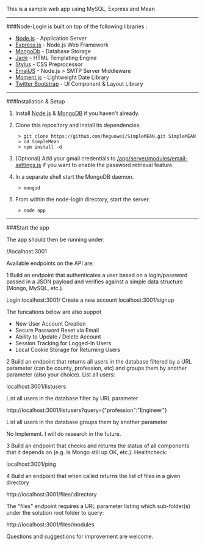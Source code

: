 This is a sample web app using MySQL, Express and Mean
***
###Node-Login is built on top of the following libraries :

* [Node.js](http://nodejs.org/) - Application Server
* [Express.js](http://expressjs.com/) - Node.js Web Framework
* [MongoDb](http://www.mongodb.org/) - Database Storage
* [Jade](http://jade-lang.com/) - HTML Templating Engine
* [Stylus](http://learnboost.github.com/stylus/) - CSS Preprocessor
* [EmailJS](http://github.com/eleith/emailjs) - Node.js > SMTP Server Middleware
* [Moment.js](http://momentjs.com/) - Lightweight Date Library
* [Twitter Bootstrap](http://twitter.github.com/bootstrap/) - UI Component & Layout Library

***

###Installation & Setup
1. Install [Node.js](https://nodejs.org/) & [MongoDB](https://www.mongodb.org/) if you haven't already.
2. Clone this repository and install its dependencies.
		
		> git clone https://github.com/heguowei/SimpleMEAN.git SimpleMEAN
		> cd SimpleMean
		> npm install -d
		
3. (Optional) Add your gmail credentials to [/app/server/modules/email-settings.js](https://github.com/braitsch/node-login/blob/master/app/server/modules/email-settings.js) if you want to enable the password retrieval feature.
4. In a separate shell start the MongoDB daemon.

		> mongod

5. From within the node-login directory, start the server.

		> node app

---

###Start the app

The app should then be running under:

//localhost:3001

Available endpoints on the API are:

1 Build an endpoint that authenticates a user based on a login/password passed in a JSON payload and verifies against a simple data structure (Mongo, MySQL, etc.).

Login:localhost:3001/
Create a new account localhost:3001/signup

The funcations below are also suppot
* New User Account Creation
* Secure Password Reset via Email
* Ability to Update / Delete Account
* Session Tracking for Logged-In Users
* Local Cookie Storage for Returning Users

2 Build an endpoint that returns all users in the database filtered by a URL parameter (can be county, profession, etc) and groups them by another parameter (also your choice).
List all users:

localhost:3001/listusers

List all users in the database filter by URL parameter

http://localhost:3001/listusers?query={"profession":"Engineer"}

List all users in the database groups them by another parameter 

No Implement. I will do research in the future.

3 Build an endpoint that checks and returns the status of all components that it depends on (e.g. Is Mongo still up OK, etc.).
Healthcheck:

localhost:3001/ping

4 Build an endpoint that when called returns the list of files in a given directory

http://localhost:3001/files/:directory

The "files" endpoint requires a URL parameter listing which sub-folder(s) under the solution root folder to query:

http://localhost:3001/files/modules


Questions and suggestions for improvement are welcome.